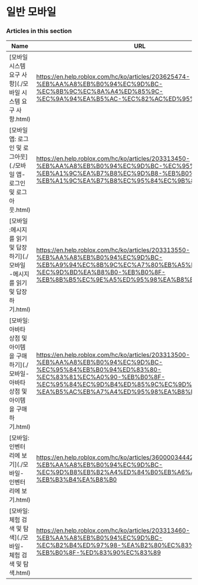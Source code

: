 # 일반 모바일  
### Articles in this section
Name|URL
-|-
[모바일 시스템 요구 사항](./모바일 시스템 요구 사항.html) |https://en.help.roblox.com/hc/ko/articles/203625474-%EB%AA%A8%EB%B0%94%EC%9D%BC-%EC%8B%9C%EC%8A%A4%ED%85%9C-%EC%9A%94%EA%B5%AC-%EC%82%AC%ED%95%AD
[모바일 앱: 로그인 및 로그아웃](./모바일 앱- 로그인 및 로그아웃.html) |https://en.help.roblox.com/hc/ko/articles/203313450-%EB%AA%A8%EB%B0%94%EC%9D%BC-%EC%95%B1-%EB%A1%9C%EA%B7%B8%EC%9D%B8-%EB%B0%8F-%EB%A1%9C%EA%B7%B8%EC%95%84%EC%9B%83
[모바일 :메시지를 읽기 및 답장하기](./모바일 -메시지를 읽기 및 답장하기.html) |https://en.help.roblox.com/hc/ko/articles/203313550-%EB%AA%A8%EB%B0%94%EC%9D%BC-%EB%A9%94%EC%8B%9C%EC%A7%80%EB%A5%BC-%EC%9D%BD%EA%B8%B0-%EB%B0%8F-%EB%8B%B5%EC%9E%A5%ED%95%98%EA%B8%B0
[모바일: 아바타 상점 및 아이템을 구매하기](./모바일- 아바타 상점 및 아이템을 구매하기.html) |https://en.help.roblox.com/hc/ko/articles/203313500-%EB%AA%A8%EB%B0%94%EC%9D%BC-%EC%95%84%EB%B0%94%ED%83%80-%EC%83%81%EC%A0%90-%EB%B0%8F-%EC%95%84%EC%9D%B4%ED%85%9C%EC%9D%84-%EA%B5%AC%EB%A7%A4%ED%95%98%EA%B8%B0-
[모바일: 인벤터리에 보기](./모바일- 인벤터리에 보기.html) |https://en.help.roblox.com/hc/ko/articles/360000344426-%EB%AA%A8%EB%B0%94%EC%9D%BC-%EC%9D%B8%EB%B2%A4%ED%84%B0%EB%A6%AC%EC%97%90-%EB%B3%B4%EA%B8%B0
[모바일: 체험 검색 및 탐색](./모바일- 체험 검색 및 탐색.html) |https://en.help.roblox.com/hc/ko/articles/203313460-%EB%AA%A8%EB%B0%94%EC%9D%BC-%EC%B2%B4%ED%97%98-%EA%B2%80%EC%83%89-%EB%B0%8F-%ED%83%90%EC%83%89